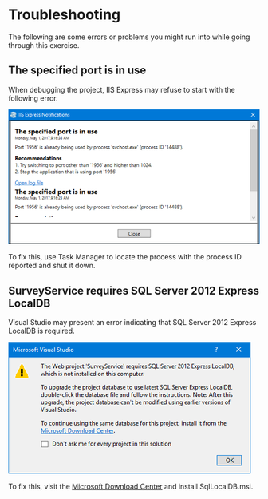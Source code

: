 # Troubleshooting

The following are some errors or problems you might run into while going through this exercise.

## The specified port is in use

When debugging the project, IIS Express may refuse to start with the following error.

![](readme-images/troubleshooting/port-in-use.png)

To fix this, use Task Manager to locate the process with the process ID reported and shut it down.

## SurveyService requires SQL Server 2012 Express LocalDB

Visual Studio may present an error indicating that SQL Server 2012 Express LocalDB is required.

![](readme-images/troubleshooting/local-db.png)

To fix this, visit the [Microsoft Download Center](https://www.microsoft.com/en-us/download/details.aspx?id=29062) and install SqlLocalDB.msi.

